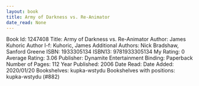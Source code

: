 ```yaml
---
layout: book
title: Army of Darkness vs. Re-Animator
date_read: None
---
```


Book Id: 1247408
Title: Army of Darkness vs. Re-Animator
Author: James Kuhoric
Author l-f: Kuhoric, James
Additional Authors: Nick Bradshaw, Sanford Greene
ISBN: 1933305134
ISBN13: 9781933305134
My Rating: 0
Average Rating: 3.06
Publisher: Dynamite Entertainment
Binding: Paperback
Number of Pages: 112
Year Published: 2006
Date Read: 
Date Added: 2020/01/20
Bookshelves: kupka-wstydu
Bookshelves with positions: kupka-wstydu (#882)

